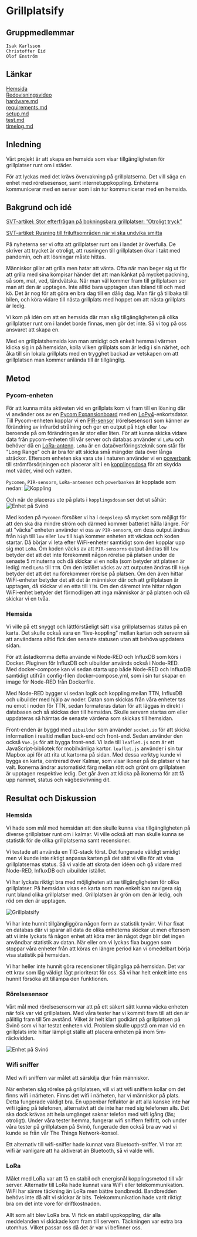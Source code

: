 # Grillplatsify
## Gruppmedlemmar
    Isak Karlsson  
    Christoffer Eid  
    Olof Enström

## Länkar
[Hemsida](http://51.75.72.157:1880/uibuilder/)  
[Redovisningsvideo](https://www.youtube.com/watch?v=DyxquM1nRa0)  
[hardware.md](doc/hardware.md)  
[requirements.md](doc/requirements.md)  
[setup.md](doc/setup.md)  
[test.md](doc/test.md)  
[timelog.md](doc/timelog.md)

## Inledning
Vårt projekt är att skapa en hemsida som visar tillgängligheten för grillplatser runt om i städer. 

För att lyckas med det krävs övervakning på grillplatserna. Det vill säga en enhet med rörelsesensor, samt internetuppkoppling. Enheterna kommunicerar med en server som i sin tur kommunicerar med en hemsida.


## Bakgrund och idé
[SVT-artikel: Stor efterfrågan på bokningsbara grillplatser: ”Otroligt tryck”](https://www.svt.se/nyheter/lokalt/skane/stor-efterfragan-pa-bokningsbara-grillplatser)

[SVT-artikel: Rusning till friluftsområden när vi ska undvika smitta](https://www.svt.se/nyheter/lokalt/smaland/trangt-pa-friluftsomraden-nar-vi-ska-undvika-smitta)

På nyheterna ser vi ofta att grillplatser runt om i landet är överfulla. De skriver att trycket är otroligt, att rusningen till grillplatsen ökar i takt med pandemin, och att lösningar måste hittas. 

Människor gillar att grilla men hatar att vänta. Ofta när man beger sig ut för att grilla med sina kompisar händer det att man kånkat på mycket packning, så som, mat, ved, tändvätska. När man väl kommer fram till grillplatsen ser man att den är upptagen. Inte alltid bara upptagen utan ibland till och med kö. Det är nog för att göra en bra dag till en dålig dag. Man får gå tillbaka till bilen, och köra vidare till nästa grillplats med hoppet om att nästa grillplats är ledig. 

Vi kom på idén om att en hemsida där man såg tillgängligheten på olika grillplatser runt om i landet borde finnas, men gör det inte. Så vi tog på oss ansvaret att skapa en. 

Med en grillplatshemsida kan man smidigt och enkelt hemma i värmen klicka sig in på hemsidan, kolla vilken grillplats som är ledig i sin närhet, och åka till sin lokala grillplats med en trygghet backad av vetskapen om att grillplatsen man kommer anlända till är tillgänglig. 


## Metod

### Pycom-enheten
För att kunna mäta aktiveten vid en grillplats kom vi fram till en lösning där vi använder oss av en [Pycom Expansionboard](doc/hardware.md) med en [LoPy4](doc/hardware.md)-enkortsdator. Till Pycom-enheten kopplar vi en [PIR-sensor](doc/hardware.md) (rörelsesensor) som känner av förändring av infraröd strålning och ger en output på `high` eller `low` beroende på om förändringen är stor eller liten. För att kunna skicka vidare data från pycom-enheten till vår server och databas använder vi `LoRa` och behöver då en [LoRa-antenn](doc/hardware.md#lora-antenn). `LoRa` är en dataöverföringsteknik som står för "Long Range" och är bra för att skicka små mängder data över långa sträckor. Eftersom enheten ska vara ute i naturen använder vi en [powerbank](doc/hardware.md) till strömförsörjningen och placerar allt i en [kopplingsdosa](doc/hardware.md) för att skydda mot väder, vind och vatten. 

`Pycomen`, `PIR-sensorn`, `LoRa-antennen` och `powerbanken` är kopplade som nedan:
![Koppling](img/koppling.jpg)

Och när de placeras ute på plats i `kopplingsdosan` ser det ut såhär:
![Enhet på Svinö](img/enhetpasvino.jpg "Enhet utplacerad på Svinö")

Med koden på `Pycomen` försöker vi ha i `deepsleep` så mycket som möjligt för att den ska dra mindre ström och därmed kommer batteriet hålla längre. För att "väcka" enheten använder vi oss av `PIR-sensorn`, om dess output ändras från `high` till `low` eller `low` till `high` kommer enheten att väckas och koden startar. Då börjar vi leta efter WiFi-enheter samtidigt som den kopplar upp sig mot `LoRa`. Om koden väcks av att `PIR-sensorns` output ändras till `low` betyder det att det inte förekommit någon rörelse på platsen under de senaste 5 minuterna och då skickar vi en nolla (som betyder att platsen är ledig) med `LoRa` till `TTN`. Om den istället väcks av att outputen ändras till `high` betyder det att det nu förekommer rörelse på platsen. Om den även hittar WiFi-enheter betyder det att det är människor där och att grillplatsen är upptagen, då skickar vi en etta till `TTN`. Om den däremot inte hittar någon WiFi-enhet betyder det förmodligen att inga människor är på platsen och då skickar vi en tvåa. 


### Hemsida
Vi ville på ett snyggt och lättförståeligt sätt visa grillplatsernas status på en karta. Det skulle också vara en “live-koppling” mellan kartan och servern så att användarna alltid fick den senaste statusen utan att behöva uppdatera sidan.

För att åstadkomma detta använde vi Node-RED och InfluxDB som körs i Docker. Pluginen för InfluxDB och uibuilder används också i Node-RED. Med docker-compose kan vi sedan starta upp både Node-RED och InfluxDB samtidigt utifrån config-filen docker-compose.yml, som i sin tur skapar en image för Node-RED från Dockerfile.

Med Node-RED bygger vi sedan logik och koppling mellan TTN, InfluxDB och uibuilder med hjälp av noder. Datan som skickas från våra enheter tas nu emot i noden för TTN, sedan formateras datan för att läggas in direkt i databasen och så skickas den till hemsidan. Skulle servern startas om eller uppdateras så hämtas de senaste värdena som skickas till hemsidan.

Front-enden är byggd med `uibuilder` som använder `socket.io` för att skicka information i realtid mellan back-end och front-end. Sedan använder den också `Vue.js` för att bygga front-end. Vi lade till `leaflet.js` som är ett JavaScript-bibliotek för mobilvänliga kartor. `leaflet.js` använder i sin tur Mapbox api för att rita ut kartorna på sidan. Med dessa verktyg kunde vi bygga en karta, centrerad över Kalmar, som visar ikoner på de platser vi har valt. Ikonerna ändrar automatiskt färg mellan rött och grönt om grillplatsen är upptagen respektive ledig. Det går även att klicka på ikonerna för att få upp namnet, status och vägbeskrivning dit.

## Resultat och Diskussion
### Hemsida
Vi hade som mål med hemsidan att den skulle kunna visa tillgängligheten på diverse grillplatser runt om i kalmar. Vi ville också att man skulle kunna se statistik för de olika grillplatserna samt recensioner. 

Vi testade att använda en TIG-stack först. Det fungerade väldigt smidigt men vi kunde inte riktigt anpassa karten på det sätt vi ville för att visa grillplatsernas status. Så vi valde att skrota den idéen och gå vidare med Node-RED, InfluxDB och uibuilder istället.

Vi har lyckats riktigt bra med möjligheten att se tillgängligheten för olika grillplatser. På hemsidan visas en karta som man enkelt kan navigera sig runt bland olika grillplatser med. Grillplatsen är grön om den är ledig, och röd om den är upptagen.

![Grillplatsify](img/hemsida.png)

Vi har inte hunnit tillgängliggöra någon form av statistik tyvärr. Vi har fixat en databas där vi sparar all data de olika enheterna skickar ut men eftersom att vi inte lyckats få någon enhet att köra mer än något dygn blir det ingen användbar statistik av datan. När eller om vi lyckas fixa buggen som stoppar våra enheter från att köras en längre period kan vi omedelbart börja visa statistik på hemsidan. 

Vi har heller inte hunnit göra recensioner tillgängliga på hemsidan. Det var ett krav som låg väldigt lågt prioriterat för oss. Så vi har helt enkelt inte ens hunnit försöka att tillämpa den funktionen. 

### Rörelsesensor
Vårt mål med rörelsesensorn var att på ett säkert sätt kunna väcka enheten när folk var vid grillplatsen. Med våra tester har vi kommit fram till att den är pålitlig fram till 5m avstånd. Vilket är helt klart godkänt på grillplatsen på Svinö som vi har testat enheten vid. Problem skulle uppstå om man vid en grillplats inte hittar lämpligt ställe att placera enheten på inom 5m-räckvidden.

![Enhet på Svinö](img/enhetpasvino.jpg "Enhet utplacerad på Svinö")

### Wifi sniffer
Med wifi sniffern var målet att särskilja djur från människor. 

När enheten såg rörelse på grillplatsen, vill vi att wifi sniffern kollar om det finns wifi i närheten. Finns det wifi i närheten, har vi människor på plats. Detta fungerade väldigt bra. En uppenbar felfaktor är att alla kanske inte har wifi igång på telefonen, alternativt att de inte har med sig telefonen alls. Det ska dock krävas att hela umgänget saknar telefon med wifi igång (läs; otroligt). Under våra tester hemma, fungerar wifi sniffern felfritt, och under våra tester på grillplatsen på Svinö, fungerade den också bra av vad vi kunde se från vår The Things Network-konsol. 

Ett alternativ till wifi-sniffer hade kunnat vara Bluetooth-sniffer. Vi tror att wifi är vanligare att ha aktiverat än Bluetooth, så vi valde wifi. 
### LoRa
Målet med LoRa var att få en stabil och energisnål kopplingsmetod till vår server. Alternativ till LoRa hade kunnat vara WiFi eller telekommunikation. WiFi har sämre täckning än LoRa men bättre bandbredd. Bandbredden behövs inte då allt vi skickar är bits. Telekommunikation hade varit riktigt bra om det inte vore för driftkostnaden. 

Allt som allt blev LoRa bra. Vi fick en stabil uppkoppling, där alla meddelanden vi skickade kom fram till servern. Täckningen var extra bra utomhus. Vilket passar oss då det är var vi befinner oss. 
